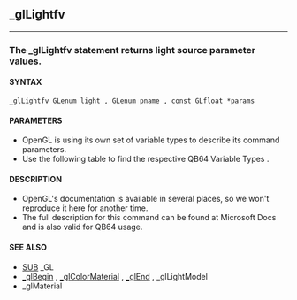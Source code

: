 ## _glLightfv
---

### The _glLightfv statement returns light source parameter values.

#### SYNTAX

`_glLightfv GLenum light , GLenum pname , const GLfloat *params`

#### PARAMETERS
* OpenGL is using its own set of variable types to describe its command parameters.
* Use the following table to find the respective QB64 Variable Types .


#### DESCRIPTION
* OpenGL's documentation is available in several places, so we won't reproduce it here for another time.
* The full description for this command can be found at Microsoft Docs and is also valid for QB64 usage.


#### SEE ALSO
* [SUB](./SUB.md) _GL
* [_glBegin](./_glBegin.md) , [_glColorMaterial](./_glColorMaterial.md) , [_glEnd](./_glEnd.md) , _glLightModel
* _glMaterial
